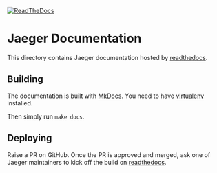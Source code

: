 [![ReadTheDocs][doc-img]][doc]

# Jaeger Documentation

This directory contains Jaeger documentation hosted by [readthedocs][doc].

## Building

The documentation is built with [MkDocs](http://www.mkdocs.org/).
You need to have [virtualenv](https://virtualenv.pypa.io/en/stable/) installed.

Then simply run `make docs`.

## Deploying

Raise a PR on GitHub. Once the PR is approved and merged,
ask one of Jaeger maintainers to kick off the build on [readthedocs](https://readthedocs.org/projects/jaeger/).

[doc-img]: https://readthedocs.org/projects/jaeger/badge/?version=latest
[doc]: http://jaeger.readthedocs.org/en/latest/
